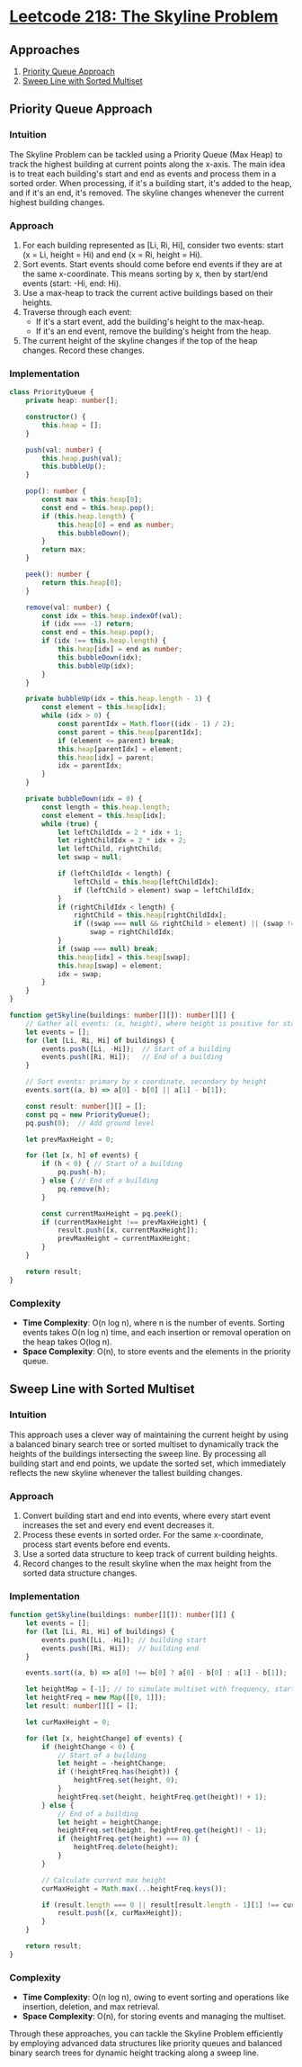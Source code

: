 # [Leetcode 218: The Skyline Problem](https://leetcode.com/problems/the-skyline-problem/)

## Approaches
1. [Priority Queue Approach](#priority-queue-approach)
2. [Sweep Line with Sorted Multiset](#sweep-line-with-sorted-multiset)

## Priority Queue Approach

### Intuition
The Skyline Problem can be tackled using a Priority Queue (Max Heap) to track the highest building at current points along the x-axis. The main idea is to treat each building's start and end as events and process them in a sorted order. When processing, if it's a building start, it's added to the heap, and if it's an end, it's removed. The skyline changes whenever the current highest building changes.

### Approach
1. For each building represented as [Li, Ri, Hi], consider two events: start (x = Li, height = Hi) and end (x = Ri, height = Hi).
2. Sort events. Start events should come before end events if they are at the same x-coordinate. This means sorting by x, then by start/end events (start: -Hi, end: Hi).
3. Use a max-heap to track the current active buildings based on their heights.
4. Traverse through each event:
   - If it's a start event, add the building's height to the max-heap.
   - If it's an end event, remove the building's height from the heap.
5. The current height of the skyline changes if the top of the heap changes. Record these changes.

### Implementation
```typescript
class PriorityQueue {
    private heap: number[];

    constructor() {
        this.heap = [];
    }

    push(val: number) {
        this.heap.push(val);
        this.bubbleUp();
    }

    pop(): number {
        const max = this.heap[0];
        const end = this.heap.pop();
        if (this.heap.length) {
            this.heap[0] = end as number;
            this.bubbleDown();
        }
        return max;
    }

    peek(): number {
        return this.heap[0];
    }

    remove(val: number) {
        const idx = this.heap.indexOf(val);
        if (idx === -1) return;
        const end = this.heap.pop();
        if (idx !== this.heap.length) {
            this.heap[idx] = end as number;
            this.bubbleDown(idx);
            this.bubbleUp(idx);
        }
    }

    private bubbleUp(idx = this.heap.length - 1) {
        const element = this.heap[idx];
        while (idx > 0) {
            const parentIdx = Math.floor((idx - 1) / 2);
            const parent = this.heap[parentIdx];
            if (element <= parent) break;
            this.heap[parentIdx] = element;
            this.heap[idx] = parent;
            idx = parentIdx;
        }
    }

    private bubbleDown(idx = 0) {
        const length = this.heap.length;
        const element = this.heap[idx];
        while (true) {
            let leftChildIdx = 2 * idx + 1;
            let rightChildIdx = 2 * idx + 2;
            let leftChild, rightChild;
            let swap = null;

            if (leftChildIdx < length) {
                leftChild = this.heap[leftChildIdx];
                if (leftChild > element) swap = leftChildIdx;
            }
            if (rightChildIdx < length) {
                rightChild = this.heap[rightChildIdx];
                if ((swap === null && rightChild > element) || (swap !== null && rightChild > leftChild)) 
                    swap = rightChildIdx;
            }
            if (swap === null) break;
            this.heap[idx] = this.heap[swap];
            this.heap[swap] = element;
            idx = swap;
        }
    }
}

function getSkyline(buildings: number[][]): number[][] {
    // Gather all events: (x, height), where height is positive for start and negative for end
    let events = [];
    for (let [Li, Ri, Hi] of buildings) {
        events.push([Li, -Hi]);  // Start of a building
        events.push([Ri, Hi]);   // End of a building
    }

    // Sort events: primary by x coordinate, secondary by height
    events.sort((a, b) => a[0] - b[0] || a[1] - b[1]);

    const result: number[][] = [];
    const pq = new PriorityQueue();
    pq.push(0);  // Add ground level

    let prevMaxHeight = 0;

    for (let [x, h] of events) {
        if (h < 0) { // Start of a building
            pq.push(-h);
        } else { // End of a building
            pq.remove(h);
        }

        const currentMaxHeight = pq.peek();
        if (currentMaxHeight !== prevMaxHeight) {
            result.push([x, currentMaxHeight]);
            prevMaxHeight = currentMaxHeight;
        }
    }

    return result;
}
```

### Complexity
- **Time Complexity**: O(n log n), where n is the number of events. Sorting events takes O(n log n) time, and each insertion or removal operation on the heap takes O(log n).
- **Space Complexity**: O(n), to store events and the elements in the priority queue.

## Sweep Line with Sorted Multiset

### Intuition
This approach uses a clever way of maintaining the current height by using a balanced binary search tree or sorted multiset to dynamically track the heights of the buildings intersecting the sweep line. By processing all building start and end points, we update the sorted set, which immediately reflects the new skyline whenever the tallest building changes.

### Approach
1. Convert building start and end into events, where every start event increases the set and every end event decreases it.
2. Process these events in sorted order. For the same x-coordinate, process start events before end events.
3. Use a sorted data structure to keep track of current building heights.
4. Record changes to the result skyline when the max height from the sorted data structure changes.

### Implementation
```typescript
function getSkyline(buildings: number[][]): number[][] {
    let events = [];
    for (let [Li, Ri, Hi] of buildings) {
        events.push([Li, -Hi]); // building start
        events.push([Ri, Hi]);  // building end
    }

    events.sort((a, b) => a[0] !== b[0] ? a[0] - b[0] : a[1] - b[1]);

    let heightMap = [-1]; // to simulate multiset with frequency, starting with ground level
    let heightFreq = new Map([[0, 1]]);
    let result: number[][] = [];

    let curMaxHeight = 0;

    for (let [x, heightChange] of events) {
        if (heightChange < 0) {
            // Start of a building
            let height = -heightChange;
            if (!heightFreq.has(height)) {
                heightFreq.set(height, 0);
            }
            heightFreq.set(height, heightFreq.get(height)! + 1);
        } else {
            // End of a building
            let height = heightChange;
            heightFreq.set(height, heightFreq.get(height)! - 1);
            if (heightFreq.get(height) === 0) {
                heightFreq.delete(height);
            }
        }

        // Calculate current max height
        curMaxHeight = Math.max(...heightFreq.keys());

        if (result.length === 0 || result[result.length - 1][1] !== curMaxHeight) {
            result.push([x, curMaxHeight]);
        }
    }

    return result;
}
```

### Complexity
- **Time Complexity**: O(n log n), owing to event sorting and operations like insertion, deletion, and max retrieval.
- **Space Complexity**: O(n), for storing events and managing the multiset.

Through these approaches, you can tackle the Skyline Problem efficiently by employing advanced data structures like priority queues and balanced binary search trees for dynamic height tracking along a sweep line.

